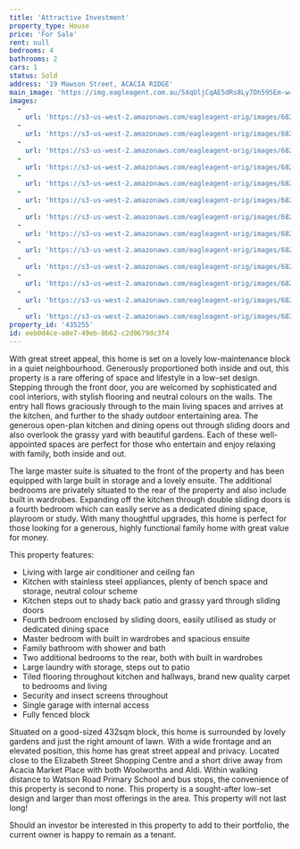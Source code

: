 ```yaml
---
title: 'Attractive Investment'
property_type: House
price: 'For Sale'
rent: null
bedrooms: 4
bathrooms: 2
cars: 1
status: Sold
address: '19 Mawson Street, ACACIA RIDGE'
main_image: 'https://img.eagleagent.com.au/5XqUljCqAE5dRs8Ly7Dh595Em-w=/1280x854/smart/https://s3-us-west-2.amazonaws.com/eagleagent-orig/images/6822299/129689206-image-M.jpg'
images:
  -
    url: 'https://s3-us-west-2.amazonaws.com/eagleagent-orig/images/6822311/129689206-image-L.jpg'
  -
    url: 'https://s3-us-west-2.amazonaws.com/eagleagent-orig/images/6822310/129689206-image-K.jpg'
  -
    url: 'https://s3-us-west-2.amazonaws.com/eagleagent-orig/images/6822309/129689206-image-J.jpg'
  -
    url: 'https://s3-us-west-2.amazonaws.com/eagleagent-orig/images/6822308/129689206-image-I.jpg'
  -
    url: 'https://s3-us-west-2.amazonaws.com/eagleagent-orig/images/6822307/129689206-image-H.jpg'
  -
    url: 'https://s3-us-west-2.amazonaws.com/eagleagent-orig/images/6822306/129689206-image-G.jpg'
  -
    url: 'https://s3-us-west-2.amazonaws.com/eagleagent-orig/images/6822305/129689206-image-F.jpg'
  -
    url: 'https://s3-us-west-2.amazonaws.com/eagleagent-orig/images/6822304/129689206-image-E.jpg'
  -
    url: 'https://s3-us-west-2.amazonaws.com/eagleagent-orig/images/6822303/129689206-image-D.jpg'
  -
    url: 'https://s3-us-west-2.amazonaws.com/eagleagent-orig/images/6822302/129689206-image-C.jpg'
  -
    url: 'https://s3-us-west-2.amazonaws.com/eagleagent-orig/images/6822301/129689206-image-B.jpg'
  -
    url: 'https://s3-us-west-2.amazonaws.com/eagleagent-orig/images/6822300/129689206-image-A.jpg'
  -
    url: 'https://s3-us-west-2.amazonaws.com/eagleagent-orig/images/6822299/129689206-image-M.jpg'
property_id: '435255'
id: eeb0d4ce-a0e7-49eb-8b62-c2d9679dc3f4
---
```

With great street appeal, this home is set on a lovely low-maintenance block in a quiet neighbourhood. Generously proportioned both inside and out, this property is a rare offering of space and lifestyle in a low-set design. Stepping through the front door, you are welcomed by sophisticated and cool interiors, with stylish flooring and neutral colours on the walls. The entry hall flows graciously through to the main living spaces and arrives at the kitchen, and further to the shady outdoor entertaining area. The generous open-plan kitchen and dining opens out through sliding doors and also overlook the grassy yard with beautiful gardens. Each of these well-appointed spaces are perfect for those who entertain and enjoy relaxing with family, both inside and out.

The large master suite is situated to the front of the property and has been equipped with large built in storage and a lovely ensuite. The additional bedrooms are privately situated to the rear of the property and also include built in wardrobes. Expanding off the kitchen through double sliding doors is a fourth bedroom which can easily serve as a dedicated dining space, playroom or study. With many thoughtful upgrades, this home is perfect for those looking for a generous, highly functional family home with great value for money.

This property features:

*  Living with large air conditioner and ceiling fan
*  Kitchen with stainless steel appliances, plenty of bench space and storage, neutral colour scheme
*  Kitchen steps out to shady back patio and grassy yard through sliding doors
*  Fourth bedroom enclosed by sliding doors, easily utilised as study or dedicated dining space
*  Master bedroom with built in wardrobes and spacious ensuite
*  Family bathroom with shower and bath
*  Two additional bedrooms to the rear, both with built in wardrobes
*  Large laundry with storage, steps out to patio
*  Tiled flooring throughout kitchen and hallways, brand new quality carpet to bedrooms and living
*  Security and insect screens throughout
*  Single garage with internal access
*  Fully fenced block

Situated on a good-sized 432sqm block, this home is surrounded by lovely gardens and just the right amount of lawn. With a wide frontage and an elevated position, this home has great street appeal and privacy. Located close to the Elizabeth Street Shopping Centre and a short drive away from Acacia Market Place with both Woolworths and Aldi. Within walking distance to Watson Road Primary School and bus stops, the convenience of this property is second to none. This property is a sought-after low-set design and larger than most offerings in the area. This property will not last long!

Should an investor be interested in this property to add to their portfolio, the current owner is happy to remain as a tenant.